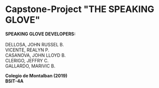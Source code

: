 # Capstone-Project "THE SPEAKING GLOVE"

<strong>SPEAKING GLOVE DEVELOPERS:</strong> <br>
<br>
DELLOSA, JOHN RUSSEL B.  <br>
VICENTE, REALYN P. <br>
CASANOVA, JOHN LLOYD B. <br>
CLERIGO, JEFFRY C. <br>
GALLARDO, MARIVIC B. <br>

<strong>Colegio de Montalban (2019)</strong> <br>
<strong>BSIT-4A</strong>
